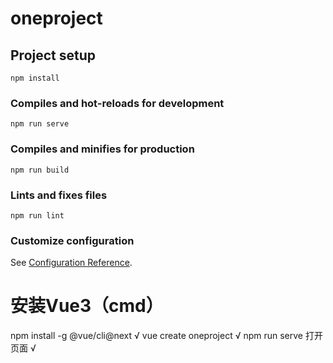 # oneproject

## Project setup
```
npm install
```

### Compiles and hot-reloads for development
```
npm run serve
```

### Compiles and minifies for production
```
npm run build
```

### Lints and fixes files
```
npm run lint
```

### Customize configuration
See [Configuration Reference](https://cli.vuejs.org/config/).


# 安装Vue3（cmd）
npm install -g @vue/cli@next √
vue create oneproject  √
npm run serve 打开页面 √
